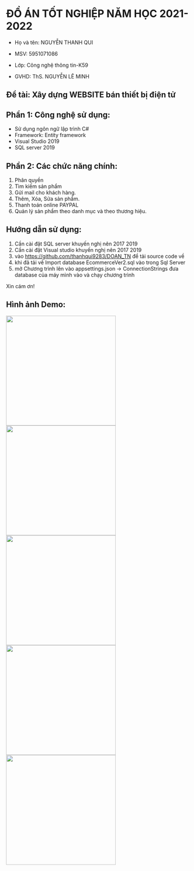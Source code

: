 # ĐỒ ÁN TỐT NGHIỆP NĂM HỌC 2021-2022


* Họ và tên: NGUYỄN THANH QUI

* MSV: 5951071086

* Lớp: Công nghệ thông tin-K59

* GVHD: ThS. NGUYỄN LÊ MINH


## Đề tài: Xây dựng WEBSITE bán thiết bị điện tử


## Phần 1: Công nghệ sử dụng:
 * Sử dụng ngôn ngữ lập trình C#
 * Framework:  Entity framework 
 * Visual Studio 2019
 * SQL server 2019

## Phần 2: Các chức năng chính:
1. Phân quyền 
2. Tìm kiếm sản phẩm 
3. Gửi mail cho khách hàng.
4. Thêm, Xóa, Sửa sản phẩm.
5. Thanh toán online PAYPAL
6. Quản lý sản phẩm theo danh mục và theo thương hiệu.



## Hướng dẫn sử dụng:
1. Cần cài đặt SQL server khuyến nghị nên 2017 2019
2. Cần cài đặt Visual studio  khuyến nghị nên 2017 2019 
3. vào https://github.com/thanhqui9283/DOAN_TN để tải source code về
4. khi đã tải về Import database EcommerceVer2.sql vào trong Sql Server
5. mở Chương trình lên vào appsettings.json -> ConnectionStrings đưa database của máy mình vào và chạy chương trình 


Xin cám ơn!

## Hình ảnh Demo:

<img src="DOAN_TN/main/Img/Admin.png" width="300" />
<img src="DOAN_TN/Img/Laptop" width="300" />
<img src="DOAN_TN/Img/Cart" width="300" />
<img src="DOAN_TN/Img/Pay" width="300" />
<img src="DOAN_TN/Img/Admin" width="300" />


